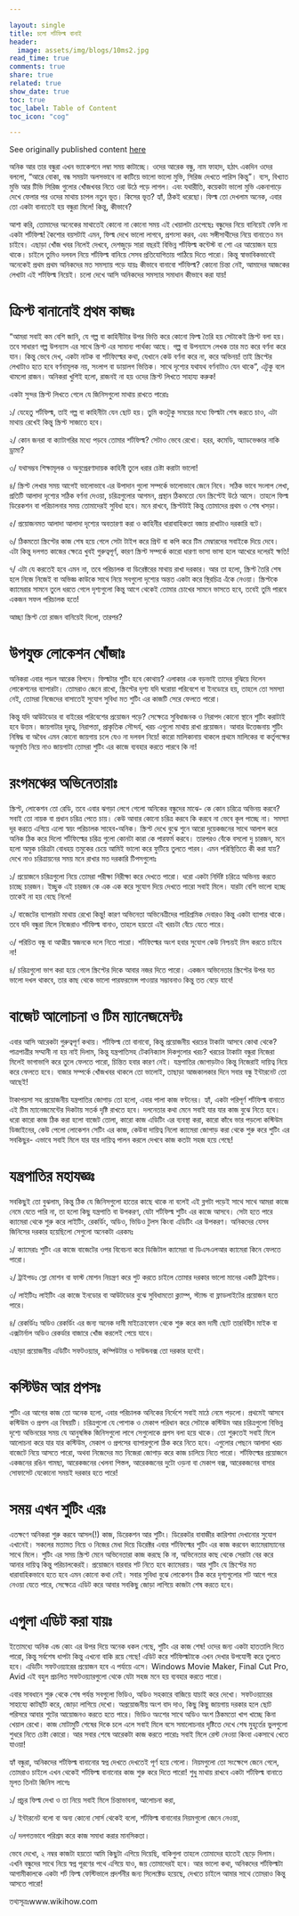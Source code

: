```yaml
---

layout: single 
title: চলো শর্টফিল্ম বানাই
header:
  image: assets/img/blogs/10ms2.jpg
read_time: true
comments: true
share: true
related: true
show_date: true
toc: true
toc_label: Table of Content
toc_icon: "cog"

---
```

See originally published content [here](https://www.10minuteschool.com/blog/%e0%a6%9a%e0%a6%b2%e0%a7%8b-%e0%a6%b6%e0%a6%b0%e0%a7%8d%e0%a6%9f%e0%a6%ab%e0%a6%bf%e0%a6%b2%e0%a7%8d%e0%a6%ae-%e0%a6%ac%e0%a6%be%e0%a6%a8%e0%a6%be%e0%a6%87-%e0%a6%ae%e0%a6%be%e0%a6%a5%e0%a6%be/)



অনিক আর তার বন্ধুরা এখন ভ্যাকেশনে লম্বা সময় কাটাচ্ছে। ওদের আরেক বন্ধু, নাম ফাহাদ, হঠাৎ একদিন ওদের বললো, “আরে বোকা, বন্ধ সময়টা অলসভাবে না কাটিয়ে ভালো ভালো মুভি, সিরিজ দেখতে পারিস কিন্তু”। ব্যস, বিখ্যাত মুভি আর টিভি সিরিজ গুলোর খোঁজখবর নিতে ওরা উঠে পড়ে লাগল। এবং যথারীতি, কয়েকটা ভালো মুভি একনাগাড়ে দেখে ফেলার পর ওদের মাথায় চাপল নতুন ভূত। কিসের ভূত? হ্যাঁ, ঠিকই ধরেছো। ফিল্ম তো দেখলাম অনেক, এবার তো একটা বানাতেই হয় বন্ধুরা মিলে! কিন্তু, কীভাবে?

আশা করি, তোমাদের অনেকের মাথাতেই কোনো না কোনো সময় এই খেয়ালটা চেপেছেঃ বন্ধুদের নিয়ে বানিয়েই ফেলি না একটা শর্টফিল্ম! কৈশোর বয়সটাই এমন, ফিল্ম দেখে ভালো লাগবে, প্রশংসা করব, এবং সঙ্গীসাথীদের নিয়ে বানাতেও মন চাইবে। এছাড়া খোঁজ খবর নিলেই দেখবে, দেশজুড়ে সারা বছরই বিভিন্ন শর্টফিল্ম কন্টেস্ট বা শো এর আয়োজন হয়ে থাকে। চাইলে তুমিও দলবল নিয়ে শর্টফিল্ম বানিয়ে সেসব প্রতিযোগিতায় পাঠিয়ে দিতে পারো। কিন্তু স্বাভাবিকভাবেই অনেকেই প্রথম প্রথম অনিকদের মত সমস্যায় পড়ে যায়ঃ কীভাবে বানাবো শর্টফিল্ম? কোনো চিন্তা নেই, আমাদের আজকের লেখাটা এই শর্টফিল্ম নিয়েই। চলো দেখে আসি অনিকদের সমস্যার সমাধান কীভাবে করা যায়! 

# ক্রিপ্ট বানানোই প্রথম কাজঃ 

“আমরা সবাই কম বেশি জানি, যে গল্প বা কাহিনীটার উপর ভিত্তি করে কোনো ফিল্ম তৈরি হয় সেটাকেই স্ক্রিপ্ট বলা হয়। তবে সাধারণ গল্প উপন্যাস এর সাথে স্ক্রিপ্ট এর সামান্য পার্থক্য আছে। গল্প বা উপন্যাসে লেখক তার মত করে বর্ণনা করে যান। কিন্তু ভেবে দেখ, একটা নাটক বা শর্টফিল্মের কথা, যেখানে কেউ বর্ণনা করে না, করে অভিনয়! তাই স্ক্রিপ্টের লেখাটাও হতে হবে বর্ণনামূলক নয়, সংলাপ বা ডায়ালগ ভিত্তিক। সাথে দৃশ্যের যথাযথ বর্ণনাটাও যেন থাকে”, এটুকু বলে থামলো রাজন। অনিকরা খুশিই হলো, রাজনই না হয় ওদের স্ক্রিপ্ট লিখতে সাহায্য করুক! 

একটা সুন্দর স্ক্রিপ্ট লিখতে গেলে যে জিনিসগুলো মাথায় রাখতে পারোঃ 

১/ যেহেতু শর্টফিল্ম, তাই গল্প বা কাহিনীটা যেন ছোট হয়। তুমি কতটুকু সময়ের মধ্যে ফিল্মটা শেষ করতে চাও, এটা মাথায় রেখেই কিন্তু স্ক্রিপ্ট সাজাতে হবে। 

২/ কোন জনরা বা ক্যাটাগরির মধ্যে পড়বে তোমার শর্টফিল্ম? সেটাও ভেবে রেখো। হরর, কমেডি, অ্যাডভেঞ্চার নাকি ড্রামা?

৩/ যথাসম্ভব শিক্ষামূলক ও অনুপ্রেরণাদায়ক কাহিনী তুলে ধরার চেষ্টা করাটা ভালো!

৪/ স্ক্রিপ্ট লেখার সময় আগেই ভালোভাবে এর উপাদান গুলো সম্পর্কে ভালোভাবে জেনে নিবে। সঠিক ভাবে সংলাপ লেখা, প্রতিটি আলাদা দৃশ্যের সঠিক বর্ণনা দেওয়া, চরিত্রগুলোর আগমন, প্রস্থান ঠিকমতো যেন স্ক্রিপ্টেই উঠে আসে। তাহলে ফিল্ম ডিরেকশন বা পরিচালনার সময় তোমাদেরই সুবিধা হবে। মনে রাখবে, স্ক্রিপ্টটাই কিন্তু তোমাদের প্রথম ও শেষ খসড়া। 

৫/ প্রয়োজনমত আলাদা আলাদা দৃশ্যের অবতারণা করা ও কাহিনীর ধারাবাহিকতা বজায় রাখাটাও দরকারি বটে। 

৬/ ঠিকমতো স্ক্রিপ্টের কাজ শেষ হয়ে গেলে সেটা টাইপ করে প্রিন্ট বা কপি করে টিম মেম্বারদের সবাইকে দিয়ে দেবে। এটা কিন্তু দলগত কাজের ক্ষেত্রে খুবই গুরুত্বপূর্ণ, কারণ স্ক্রিপ্ট সম্পর্কে কারো ধারণা ভাসা ভাসা হলে আখেরে দলেরই ক্ষতি!

৭/ এটা যে করতেই হবে এমন না, তবে পরিচালক বা ডিরেক্টরের মাথায় রাখা দরকার। আর তা হলো, স্ক্রিপ্ট তৈরি শেষ হলে নিজে নিজেই বা অভিজ্ঞ কাউকে সাথে নিয়ে সবগুলো দৃশ্যের অন্তত একটা করে স্থিরচিত্র এঁকে নেওয়া। স্ক্রিপ্টকে ক্যামেরার সামনে তুলে ধরতে গেলে দৃশ্যগুলো কিন্তু আগে থেকেই তোমার চোখের সামনে ভাসতে হবে, তবেই তুমি পারবে একজন সফল পরিচালক হতে! 

আচ্ছা স্ক্রিপ্ট তো রাজন বানিয়েই দিলো, তারপর?

# উপযুক্ত লোকেশন খোঁজাঃ 

অনিকরা এবার পড়ল আরেক বিপদে। ফিল্মটার শুটিং হবে কোথায়? এলাকার এক বড়ভাই তাদের বুঝিয়ে দিলেন লোকেশনের ব্যাপারটা। তোমরাও জেনে রাখো, স্ক্রিপ্টের দৃশ্য যদি ঘরোয়া পরিবেশে বা ইনডোরে হয়, তাহলে তো সমস্যা নেই, তোমরা নিজেদের বাসাতেই সুযোগ সুবিধা মত শুটিং এর কাজটি সেরে ফেলতে পারো। 

কিন্তু যদি আউটডোর বা বাইরের পরিবেশের প্রয়োজন পড়ে? সেক্ষেত্রে সুবিধাজনক ও নিরাপদ কোনো স্থানে শুটিং করাটাই হবে উত্তম। জায়গাটার দূরত্ব, নিরাপত্তা, প্রাকৃতিক সৌন্দর্য, খরচ এগুলো মাথায় রাখা প্রয়োজন। আবার উত্তেজনায় শুটিং নিষিদ্ধ বা অবৈধ এমন কোনো জায়গায় চলে যেও না দলবল নিয়ে! কারো মালিকানায় থাকলে প্রথমে মালিকের বা কর্তৃপক্ষের অনুমতি নিয়ে নাও জায়গাটা তোমরা শুটিং এর কাজে ব্যবহার করতে পারবে কি না!

# রংগমঞ্চের অভিনেতারাঃ 

স্ক্রিপ্ট, লোকেশন তো রেডি, তবে এবার ঝগড়া লেগে গেলো অনিকের বন্ধুদের মাঝে- কে কোন চরিত্রে অভিনয় করবে? সবাই তো নায়ক বা প্রধান চরিত্র পেতে চায়। কেউ আবার কোনো চরিত্র করবে কি করবে না ভেবে কূল পাচ্ছে না। সমস্যা দূর করতে এগিয়ে এলো স্বয়ং পরিচালক সাহেব-অনিক। স্ক্রিপ্ট দেখে বুঝে শুনে আরো দুয়েকজনের সাথে আলাপ করে অনিক ঠিক করে দিলো শর্টফিল্মের চরিত্র গুলো কোনটা কারা কে পারফর্ম করবে। তারপরও বেঁকে বসলো দু চারজন, মনে হলো অমুক চরিত্রটা বোধহয় তমুকের চেয়ে আমিই ভালো করে ফুটিয়ে তুলতে পারব। এমন পরিস্থিতিতে কী করা যায়? দেখে নাও চরিত্রায়নের সময় মনে রাখার মত দরকারি টিপসগুলোঃ

১/ প্রয়োজনে চরিত্রগুলো নিয়ে তোমরা পরীক্ষা নিরীক্ষা করে দেখতে পারো। ধরো একটা নির্দিষ্ট চরিত্রে অভিনয় করতে চাচ্ছে চারজন। ইচ্ছুক এই চারজন কে এক এক করে সুযোগ দিয়ে দেখতে পারো সবাই মিলে। যারটা বেশি ভালো হচ্ছে তাকেই না হয় বেছে নিলে! 

২/ বাজেটের ব্যাপারটা মাথায় রেখো কিন্তু! কারণ অভিনেতা অভিনেত্রীদের পারিশ্রমিক দেবারও কিন্তু একটা ব্যাপার থাকে। তবে যদি বন্ধুরা মিলে নিজেরাও শর্টফিল্ম বানাও, তাহলে হয়তো এই খরচটা বেঁচে যেতে পারে। 

৩/ পরিচিত বন্ধু বা আত্মীয় স্বজনকে দলে নিতে পারো। শর্টফিল্মের অংশ হবার সুযোগ কেউ নিশ্চয়ই মিস করতে চাইবে না! 

৪/ চরিত্রগুলো ভাগ করা হয়ে গেলে স্ক্রিপ্টের দিকে আবার নজর দিতে পারো। একজন অভিনেতার স্ক্রিপ্টের উপর যত ভালো দখল থাকবে, তার কাছ থেকে ভালো পারফরমেন্স পাওয়ার সম্ভাবনাও কিন্তু তত বেড়ে যাবে!

# বাজেট আলোচনা ও টিম ম্যানেজমেন্টঃ  

এবার আসি আরেকটা গুরুত্বপূর্ণ কথায়। শর্টফিল্ম তো বানাবো, কিন্তু প্রয়োজনীয় খরচের টাকাটা আসবে কোথা থেকে? পাত্রপাত্রীর সম্মানী না হয় নাই দিলাম, কিন্তু যন্ত্রপাতিসহ টেকনিক্যাল দিকগুলোর খরচ? খরচের টাকাটা বন্ধুরা নিজেরা মিলেই ভাগাভাগি করে তুলে ফেলতে পারো, চিন্তিত হবার কারণ নেই। যন্ত্রপাতির জোগাড়টাও কিন্তু নিজেরাই দায়িত্ব নিয়ে করে ফেলতে হবে। বাজার সম্পর্কে খোঁজখবর থাকলে তো ভালোই, তাছাড়া আজকালকার দিনে সবার বন্ধু ইন্টারনেট তো আছেই!
  
টাকাপয়সা সহ প্রয়োজনীয় যন্ত্রপাতির জোগাড় তো হলো, এবার পালা কাজ বণ্টনের। হ্যাঁ, একটা পরিপূর্ণ শর্টফিল্ম বানাতে এই টিম ম্যানেজমেন্টের দিকটায় সতর্ক দৃষ্টি রাখতে হবে। দলনেতার কথা মেনে সবাই যার যার কাজ বুঝে নিতে হবে। ধরো কারো কাজ ঠিক করা হলো বাজেট তোলা, কারো কাজ এডিটিং এর ব্যবস্থা করা, কারো কাঁধে ভার পড়লো কস্টিউম ডিজাইনের, কেউ পেলো লোকেশন সেটিং এর কাজ, কেউবা দায়িত্ব নিলো ক্যামেরা জোগাড় করা থেকে শুরু করে শুটিং এর সবকিছুর- এভাবে সবাই মিলে যার যার দায়িত্ব পালন করলে দেখবে কাজ কতটা সহজ হয়ে গেছে!

# যন্ত্রপাতির মহাযজ্ঞঃ  

সবকিছুই তো বুঝলাম, কিন্তু ঠিক যে জিনিসগুলো হাতের কাছে থাকে না বলেই এই ব্লগটা পড়েই সাথে সাথে আমরা কাজে নেমে যেতে পারি না, তা হলো কিছু যন্ত্রপাতি বা উপকরণ, যেটা শর্টফিল্ম শুটিং এর কাজে আসবে। সেটা হতে পারে ক্যামেরা থেকে শুরু করে লাইটিং, রেকর্ডিং, অডিও, ভিডিও টুলস কিংবা এডিটিং এর উপকরণ। অনিকদের যেসব জিনিসের দরকার হয়েছিলো সেগুলো অনেকটা এরকমঃ

১/ ক্যামেরাঃ শুটিং এর কাজে বাজেটের ওপর বিবেচনা করে ডিজিটাল ক্যামেরা বা ডিএসএলআর ক্যামেরা কিনে ফেলতে পারো।

২/ ট্রাইপডঃ স্লো মোশন বা ফাস্ট মোশন নিয়ন্ত্রণ করে শুট করতে চাইলে তোমার দরকার ভালো মানের একটি ট্রাইপড। 

৩/ লাইটিংঃ লাইটিং এর কাজে ইনডোর বা আউটডোর বুঝে সুবিধামতো ক্ল্যাম্প, স্ট্যান্ড বা ফ্লাডলাইটের প্রয়োজন হতে পারে।

৪/ রেকর্ডিংঃ অডিও রেকর্ডিং এর জন্য অনেক দামী মাইক্রোফোন থেকে শুরু করে কম দামী ছোট তারবিহীন মাইক বা এক্সটার্নাল অডিও রেকর্ডার বাজারে খোঁজ করলেই পেয়ে যাবে।

এছাড়া প্রয়োজনীয় এডিটিং সফটওয়্যার, কম্পিউটার ও সাউন্ডবক্স তো দরকার হবেই।
  
# কস্টিউম আর প্রপসঃ 

শুটিং এর আগের কাজ তো অনেক হলো, এবার পরিচালক অনিকের নির্দেশে সবাই মাঠে নেমে পড়লো। প্রথমেই আসবে কস্টিউম ও প্রপস এর বিষয়টি। চরিত্রগুলো যে পোশাক ও মেকাপ পরিধান করে সেটাকে কস্টিউম আর চরিত্রগুলো বিভিন্ন দৃশ্যে অভিনয়ের সময় যে আনুষঙ্গিক জিনিসগুলো লাগে সেগুলোকে প্রপস বলা হয়ে থাকে। তো শুরুতেই সবাই মিলে আলোচনা করে যার যার কস্টিউম, মেকাপ ও প্রপসের ব্যাপারগুলো ঠিক করে নিতে হবে। এগুলোর পেছনে আলাদা খরচ বাজেটে নিয়ে আসতে পারো, অথবা নিজেদের মত নিজেরা জোগাড় করে কাজ চালিয়ে নিতে পারো। শর্টফিল্মের প্রয়োজনে একজনের রঙিন গামছা, আরেকজনের খেলনা পিস্তল, আরেকজনের দুটো ওড়না বা মেকাপ বক্স, আরেকজনের বাসার সোফাসেট যেকোনো সময়ই দরকার হতে পারে!

# সময় এখন শুটিং এরঃ 

এতক্ষণে অনিকরা শুরু করবে আসল(!) কাজ, ডিরেকশন আর শুটিং। ডিরেকটর বাবাজীর কারিশমা দেখানোর সুযোগ এখানেই। সকলের মতামত নিয়ে ও নিজের মেধা দিয়ে ডিরেক্টর এবার শর্টফিল্মের শুটিং এর কাজ করবেন ক্যামেরাম্যানের সাথে মিলে। শুটিং এর সময় স্ক্রিপ্ট মেনে অভিনেতারা কাজ করছে কি না, অভিনেতার কাছ থেকে সেরাটা বের করে আনার দায়িত্ব কিন্তু পরিচালকেরই। প্রয়োজনে বারবার শট নিতে হবে ক্যামেরায়। আর শুটিং যে স্ক্রিপ্টের মত ধারাবাহিকভাবে হতে হবে এমন কোনো কথা নেই। সবার সুবিধা বুঝে লোকেশন ঠিক করে দৃশ্যগুলোর শট আগে পরে নেওয়া যেতে পারে, সেক্ষেত্রে এডিট করে আবার সবকিছু জোড়া লাগিয়ে কাজটা শেষ করতে হবে। 


# এগুলা এডিট করা যায়ঃ  

ইতোমধ্যে অনিক এন্ড কোং এর উপর দিয়ে অনেক ধকল গেছে, শুটিং এর কাজ শেষ! ওদের জন্য একটা হাততালি দিতে পারো, কিন্তু সর্বশেষ ধাপটা কিন্তু এখনো বাকি রয়ে গেছে! এডিট করে শর্টফিল্মটাকে এখন দেখার উপযোগী করে তুলতে হবে। এডিটিং সফটওয়্যারের প্রয়োজন হবে এ পর্যায়ে এসে। Windows Movie Maker, Final Cut Pro, Avid এই বহুল প্রচলিত সফটওয়্যারগুলো থেকে যেটা সহজ মনে হয় ব্যবহার করতে পারো।

এবার সাবধানে শুরু থেকে শেষ পর্যন্ত সবগুলো ভিডিও, অডিও সহকারে বাজিয়ে যাচাই করে দেখো। সফটওয়্যারের সাহায্যে কাটছাঁট করে, জোড়া লাগিয়ে দেখো। অপ্রয়োজনীয় অংশ বাদ দাও, কিছু কিছু জায়গায় দরকার হলে ছোট পরিসরে আবার শুটের আয়োজনও করতে হতে পারে। ভিডিও অংশের সাথে অডিও অংশ ঠিকমতো খাপ খাচ্ছে কিনা খেয়াল রেখো। কাজ মোটামুটি শেষের দিকে চলে এলে সবাই মিলে বসে সমালোচনার দৃষ্টিতে দেখে শেষ মুহূর্তের ভুলগুলো শুধরে নিতে চেষ্টা কোরো। আর সবার শেষে আরেকটা কাজ করতে পারোঃ সবাই মিলে রেস্ট নেওয়া কিংবা একসাথে খেতে যাওয়া!

হ্যাঁ বন্ধুরা, অনিকদের শর্টফিল্ম বানানোর স্বপ্ন দেখতে দেখতেই পূর্ণ হয়ে গেলো। নিয়মগুলো তো সংক্ষেপে জেনে গেলে, তোমরাও চাইলে এখন থেকেই শর্টফিল্ম বানানোর কাজ শুরু করে দিতে পারো! শুধু মাথায় রাখবে একটা শর্টফিল্ম বানাতে মূলত তিনটা জিনিস লাগেঃ 

১/ প্রচুর ফিল্ম দেখা ও তা নিয়ে সবাই মিলে চিন্তাভাবনা, আলোচনা করা,

২/ ইন্টারনেট বলো বা অন্য কোনো সোর্স থেকেই বলো, শর্টফিল্ম বানানোর নিয়মগুলো জেনে নেওয়া,

৩/ দলগতভাবে পরিশ্রম করে কাজ সমাধা করার মানসিকতা।

ভেবে দেখো, ২ নম্বর কাজটা হয়তো আমি কিছুটা এগিয়ে দিয়েছি, বাকিগুলা তাহলে তোমাদের হাতেই ছেড়ে দিলাম। এখনি বন্ধুদের সাথে নিয়ে স্বপ্ন পূরণের পথে এগিয়ে যাও, জয় তোমাদেরই হবে। আর ভালো কথা, অনিকদের শর্টফিল্মটা আগামীকালকে একটা শর্ট ফিল্ম ফেস্টিভালে প্রদর্শনীর জন্য সিলেক্টেড হয়েছে, দেখতে চাইলে আমার সাথে তোমরাও কিন্তু আসতে পারো!

তথ্যসূত্রঃwww.wikihow.com 
